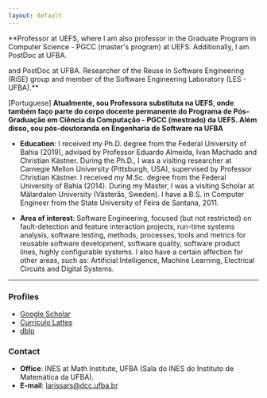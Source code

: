 ```yaml
---
layout: default
---
```


<!-- [Link to another page](./another-page.html). -->
**Professor at UEFS, where I am also professor in the Graduate Program in Computer Science - PGCC (master's program) at UEFS. Additionally, I am PostDoc at UFBA.

and PostDoc at UFBA. Researcher of the Reuse in Software Engineering (RiSE) group and member of the Software Engineering Laboratory (LES - UFBA).**

[Portuguese] **Atualmente, sou Professora substituta na UEFS,  onde também faço parte do corpo docente permanente do Programa de Pós-Graduação em Ciência da Computação - PGCC (mestrado) da UEFS. Além disso, sou pós-doutoranda en Engenharia de Software na UFBA**

* **Education**: I received my Ph.D. degree from the Federal University of Bahia (2019), advised by Professor Eduardo Almeida, Ivan Machado and Christian Kästner. During the Ph.D., I was a visiting researcher at Carnegie Mellon University (Pittsburgh, USA), supervised by Professor Christian Kästner.
I received my M.Sc. degree from the Federal University of Bahia (2014). During my Master, I was a visiting Scholar at Mälardalen University (Västerås, Sweden). I have a B.S. in Computer Engineer from the State University of Feira de Santana, 2011.


* **Area of ​​interest**: Software Engineering, focused (but not restricted) on fault-detection and feature interaction projects, run-time systems analysis, software testing, methods, processes, tools and metrics for reusable software development, software quality, software product lines, highly configurable systems. I also have a certain affection for other areas, such as: Artificial Intelligence, Machine Learning, Electrical Circuits and Digital Systems.


* * *


### Profiles

- [Google Scholar](https://scholar.google.com.br/citations?user=Ut6HiuAAAAAJ&hl=pt-BR)
- [Currículo Lattes](http://lattes.cnpq.br/5750570352089990)
- [dblp](https://dblp.uni-trier.de/pers/hd/s/Soares:Larissa_Rocha)

### Contact

- **Office**: INES at Math Institute, UFBA (Sala do INES do Instituto de Matemática da UFBA).
- **E-mail**: larissars@dcc.ufba.br
